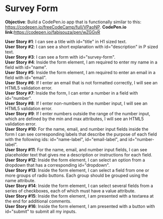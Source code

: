 # Survey Form

<b>Objective</b>: Build a CodePen.io app that is functionally similar to this: https://codepen.io/freeCodeCamp/full/VPaoNP.
<b>CodePen.io link:</b>https://codepen.io/fabisouza/pen/wZGGvR

<b>User Story #1</b>: I can see a title with id="title" in H1 sized text.<br>
<b>User Story #2</b>: I can see a short explanation with id="description" in P sized text.<br>
<b>User Story #3</b>: I can see a form with id="survey-form".<br>
<b>User Story #4</b>: Inside the form element, I am required to enter my name in a field with id="name".<br>
<b>User Story #5</b>: Inside the form element, I am required to enter an email in a field with id="email".<br>
<b>User Story #6</b>: If I enter an email that is not formatted correctly, I will see an HTML5 validation error.<br>
<b>User Story #7</b>: Inside the form, I can enter a number in a field with id="number".<br>
<b>User Story #8</b>: If I enter non-numbers in the number input, I will see an HTML5 validation error.<br>
<b>User Story #9</b>: If I enter numbers outside the range of the number input, which are defined by the min and max attributes, I will see an HTML5 validation error.<br>
<b>User Story #10</b>: For the name, email, and number input fields inside the form I can see corresponding labels that describe the purpose of each field with the following ids: id="name-label", id="email-label", and id="number-label".<br>
<b>User Story #11</b>: For the name, email, and number input fields, I can see placeholder text that gives me a description or instructions for each field.<br>
<b>User Story #12</b>: Inside the form element, I can select an option from a dropdown that has a corresponding id="dropdown".<br>
<b>User Story #13</b>: Inside the form element, I can select a field from one or more groups of radio buttons. Each group should be grouped using the name attribute.<br>
<b>User Story #14</b>: Inside the form element, I can select several fields from a series of checkboxes, each of which must have a value attribute.<br>
<b>User Story #15</b>: Inside the form element, I am presented with a textarea at the end for additional comments.<br>
<b>User Story #16</b>: Inside the form element, I am presented with a button with id="submit" to submit all my inputs.<br>
